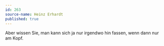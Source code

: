 ```yaml
---
id: 263
source-name: Heinz Erhardt
published: true
---
```

 Aber wissen Sie, man kann sich ja nur irgendwo hin fassen, wenn dann nur am Kopf.
